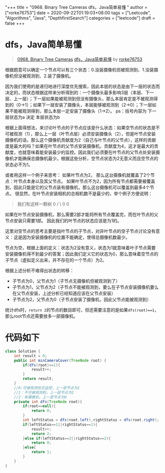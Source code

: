 "+++
title = "0968. Binary Tree Cameras dfs，Java简单易懂 "
author = ["rorke76753"]
date = 2020-09-22T01:19:03+08:00
tags = ["Leetcode", "Algorithms", "Java", "DepthfirstSearch"]
categories = ["leetcode"]
draft = false
+++

# dfs，Java简单易懂

> [0968. Binary Tree Cameras](https://leetcode-cn.com/problems/binary-tree-cameras/)
> [dfs，Java简单易懂](https://leetcode-cn.com/problems/binary-tree-cameras/solution/dfsjavajian-dan-yi-dong-by-rorke76753/) by [rorke76753](https://leetcode-cn.com/u/rorke76753/)

根据题意可以确定一个节点可以有三个状态：0.没装摄像机但被观测到、1.没装摄像机但没被观测到、2.装了摄像机。

因为我们使用的是递归地进行深度优先搜索，因此本层的状态是由下一层的状态而决定的，而状态根据这样来分析得到的：一个摄像头最多影响3层（本层、下一层、上一层）；下一层如果能被观测到但没有摄像头，那么本层肯定是不被观测得到的（0->1）；如果下一层安装了摄像头，本层能够被观测到（2->0）；下一层如果不能被观测得到，那么本层一定安装了摄像头（1->2）。 ps：括号内容为 下一层状态为a 决定 本层状态为b

根据上面得想法，来讨论叶节点的子节点应该是什么状态：如果空节点的状态是不可被观测（1），那么上一层（叶节点层）必须安装摄像头（2），但是叶节点安装摄像机的话，那么这个摄像机贡献度为2（自己与叶节点的父节点），这样的贡献度是最大的吗？如果在叶节点的父节点安装摄像机，贡献度为4，这才是最大的贡献度，也就意味着能安装最少的监控。因此我们必须要在叶节点的父节点处安装摄像机才能确保总摄像机最少。根据这些分析，空节点状态为2无意义而且空节点的状态必不为1。

或者用这样一个例子来思考：
如果叶节点为2， 那么这台摄像机就覆盖了2个节点：叶节点本身以及其父节点。
如果叶节点不为2，因为所有节点都需要被覆盖到，因此只能是它的父节点装有摄像机，那么这台摄像机可以覆盖到最多4个节点。
很显然，在叶节点安装相机的总相机数不是最少的，举个例子方便说明：
>我们有这样一颗树
     0
    / \\
    0 0

如果在叶节点安装摄像机，那么需要2部才能将所有节点覆盖完，而在叶节点的父节点安装只需要1部。
因此我们的叶节点的状态应该是为1的。

这里对空节点的思考主要是指叶节点的子节点，对非叶节点的空子节点讨论没有意义：这是因为安装摄像机的位置不能确定，使得总摄像机数最少。

节点为空，根据上面的定义：状态为2没有意义，状态为1就意味着叶子节点需要安装摄像机得不到最少的答案；因此我们定义它的状态为0，那么意味着空节点的子节点（虚拟定义出来，并不存在的一个节点）为2。

根据上述分析不难得出状态的转移：
- 子节点为0，父节点为1（子节点无摄像机但被观测到了）
- 子节点为1，父节点为2（子节点不能被观测到，要么在子节点安装摄像机要么在父节点安装，上述分析已经知道应该在父节点安装）
- 子节点为2，父节点为0（子节点安装了摄像机，因此父节点能被观测到）

统计dfs时，`return 2`的节点的数目即可，但还需要注意的是如果`dfs(root)==1`，那么root节点还需要放多一部摄像机。


# 代码如下

```java
class Solution {
    int result = 0;
    public int minCameraCover(TreeNode root) {
        if(dfs(root)==1){
            result++;
        }
        return result;
    }
    //0:可被观测但无监控，上一层节点为1
    //1：不可被观测到，上一层节点为2
    //2：有摄像机，上一层节点为0
    private int dfs(TreeNode root){
        if(root==null){
            return 0;
        }
        int leftStatus = dfs(root.left),rightStatus = dfs(root.right);
        if(leftStatus==1||rightStatus==1){
            result++;
            return 2;
        }else if(leftStatus==2||rightStatus==2){
            return 0;
        }else{
            return 1;
        }
    }
}
```